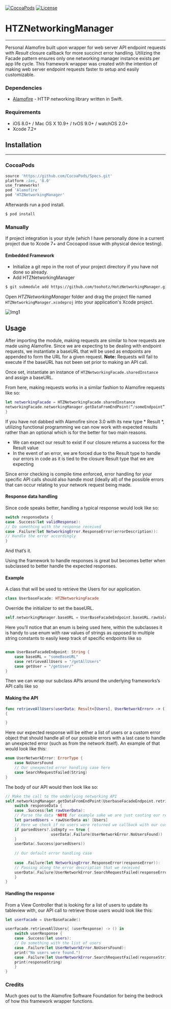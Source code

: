 [![CocoaPods](https://img.shields.io/cocoapods/v/HTZNetworkingManager.svg)](https://github.com/toohotz/HotzNetworkingManager.git)
[![License](https://img.shields.io/dub/l/vibe-d.svg)](https://opensource.org/licenses/MIT)

# HTZNetworkingManager
___
Personal Alamofire built upon wrapper for web server API endpoint requests with *Result* closure callback for more succinct error handling.  Utilizing the Facade pattern ensures only one networking manager instance exists per app life cycle. This framework wrapper was created wtih the intention of making web server endpoint requests faster to setup and easily customizable.

### Dependencies
* [Alamofire](https://github.com/Alamofire/Alamofire) - HTTP networking library written in Swift.

### Requirements

- iOS 8.0+ / Mac OS X 10.9+ / tvOS 9.0+ / watchOS 2.0+
- Xcode 7.2+

## Installation
----

### CocoaPods
```ruby
source 'https://github.com/CocoaPods/Specs.git'
platform :ios, '8.0'
use_frameworks!
pod 'Alamofire'
pod 'HTZNetworkingManager'
```
Afterwards run a pod install.
```bash
$ pod install
```

### Manually

If project integration is your style (which I have personally done in a current project due to Xcode 7+ and Cocoapod issue with physical device testing). 

#### Embedded Framework
- Initialize a git repo in the root of your project directory if you have not done so already.  
- Add HTZNetworkingManager 
```bash
$ git submodule add https://github.com/toohotz/HotzNetworkingManager.git
```
Open *HTZNetworkingManager* folder and drag the project file named `HTZNetworkingManager.xcodeproj` into your application's Xcode project.

![Img1](http://f.cl.ly/items/0v0p2i3D0U3c442n010m/Screen%20Shot%202016-02-03%20at%202.54.17%20PM.png)

## Usage

After importing the module, making requests are similar to how requests are made using Alamofire.
Since we are expecting to be dealing with endpoint requests, we instantiate a baseURL that will be used as endpoints are appended to form the URL for a given request. **Note:** Requests will fail to execute if the baseURL has not been set prior to making an API call.  

Once set, instantiate an instance of `HTZNetworkingFacade.sharedInstance` and assign a baseURL.

From here, making requests works in a similar fashion to Alamofire requests like so:

``` swift
let networkingFacade = HTZNetworkingFacade.sharedInstance
networkingFacade.networkingManager.getDataFromEndPoint(“/someEndpoint”) { (responseData) -> () in
}
```
If you have not dabbed with Alamofire since 3.0 with its new type * Result *, utilizing functional programming we can now work with expected results rather than an optional which is for the better for two main reasons.

-	We can expect our result to exist if our closure returns a success for the Result value
-	In the event of an error, we are forced due to the Result type to handle our errors in code as it is tied to the closure Result type that we are expecting

Since error checking is compile time enforced, error handling for your specific API calls should also handle most (ideally all) of the possible errors that can occur relating to your network request being made.

#### Response data handling

Since code speaks better, handling a typical response would look like so:

``` swift 
switch responseData {
case .Success(let validResponse):
// Do something with the response received
case .Failure(let NetworkingError.ResponseError(errorDescription)):
// Handle the error accordingly
}
```
And that’s it.

Using the framework to handle responses is great but becomes better when subclassed to better handle the expected responses.

#### Example

A class that will be used to retrieve the Users for our application.
``` swift
class UserbaseFacade: HTZNetworkingFacade
```
Override the initializer to set the baseURL.

``` swift
self.networkingManager.baseURL = UserBaseFacadeEndpoint.baseURL.rawValue

```
Here you’ll notice that an enum is being used here, within the subclasses it is handy to use enum with raw values of strings as opposed to multiple string constants to easily keep track of specific endpoints like so

``` swift

enum UserBaseFacadeEndpoint: String {
	case baseURL = "someBaseURL"
	case retrieveAllUsers = "/getAllUsers"
	case getUser = "/getUser/"
}
```

Then we can wrap our subclass APIs around the underlying frameworks’s API calls like so

#### Making the API
``` swift
func retrieveAllUsers(userData: Result<[Users], UserNetworkError> -> () )
{

}
```
Here our expected response will be either a list of users or a custom error object that should handle all of our possible errors with a last case to handle an unexpected error (such as from the network itself). An example of that would look like this:

``` swift
enum UserNetworkError: ErrorType {
	case NoUsersFound
	// Our unexpected error handling case here
	case SearchRequestFailed(String)
}
```
The body of our API would then look like so:

``` swift
// Make the call to the underlying networking API
self.networkingManager.getDataFromEndPoint(UserbaseFacadeEndpoint.retrieveAllUsers.rawValue) { (responseData) -> () in 
	switch responseData {
	case .Success(let rawUserData):
	// Parse the data *NOTE for example sake we are just casting our response to the desired callback type*
	let parsedUsers = rawUserData as! [Users]
	// Here we check if no users were returned we callback with our custom .NoUsersFound error
	if parsedUsers?.isEmpty == true {
                    userData(.Failure(UserNetworkError.NoUsersFound))
    }
    userData(.Success(parsedUsers))
    
    // Our default error handling case
    
    case .Failure(let NetworkingError.ResponseError(responseError)):
    // Passing along the error description that we received
    userData(.Failure(UserNetworkError.SearchRequestFailed(responseError))
	}
}
```
#### Handling the response
From a View Controller that is looking for a list of users to update its tableview with, our API call to retrieve those users would look like this:

``` swift
let userFacade = UserBaseFacade()

userFacade.retrieveAllUsers{ (userResponse) -> () in 
	switch userResponse {
	case .Success(let users):
	// Do something with the list of users
	case .Failure(let UserNetworkError.NoUsersFound):
	print("No users were found.")
	case .Failure(let UserNetworkError.SearchRequestFailed(responseString)):
	print(responseString)
	}
}
```

### Credits

Much goes out to the Alamofire Software Foundation for being the bedrock of how this framework wrapper functions.

